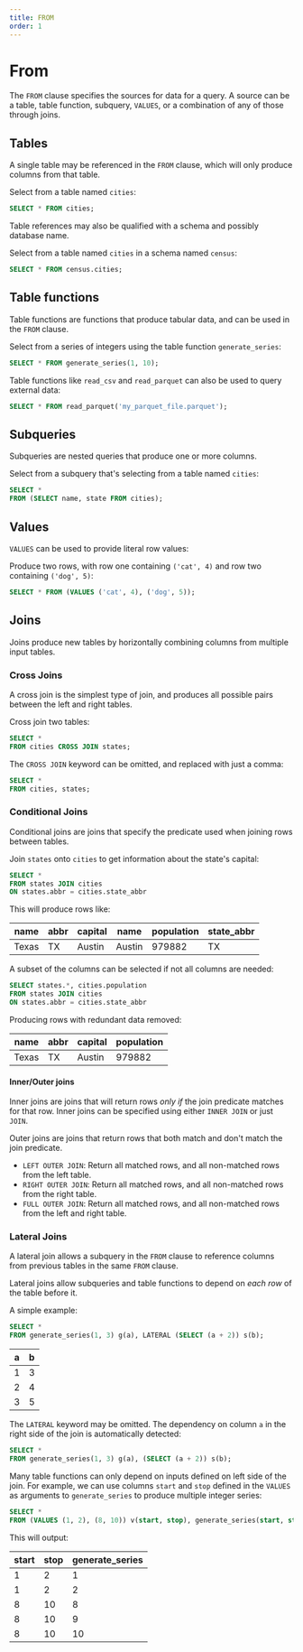 ```yaml
---
title: FROM
order: 1
---
```


# From

The `FROM` clause specifies the sources for data for a query. A source can be a
table, table function, subquery, `VALUES`, or a combination of any of those
through joins.

## Tables

A single table may be referenced in the `FROM` clause, which will only produce
columns from that table.

Select from a table named `cities`:

```sql
SELECT * FROM cities;
```

Table references may also be qualified with a schema and possibly database name.

Select from a table named `cities` in a schema named `census`:

```sql
SELECT * FROM census.cities;
```

## Table functions

Table functions are functions that produce tabular data, and can be used in the
`FROM` clause.

Select from a series of integers using the table function `generate_series`:

```sql
SELECT * FROM generate_series(1, 10);
```

Table functions like `read_csv` and `read_parquet` can also be used to query
external data:

```sql
SELECT * FROM read_parquet('my_parquet_file.parquet');
```

## Subqueries

Subqueries are nested queries that produce one or more columns.

Select from a subquery that's selecting from a table named `cities`:

```sql
SELECT *
FROM (SELECT name, state FROM cities);
```

## Values

`VALUES` can be used to provide literal row values:

Produce two rows, with row one containing `('cat', 4)` and row two containing
`('dog', 5)`:

```sql
SELECT * FROM (VALUES ('cat', 4), ('dog', 5));
```

## Joins

Joins produce new tables by horizontally combining columns from multiple input
tables.

### Cross Joins

A cross join is the simplest type of join, and produces all possible pairs
between the left and right tables.

Cross join two tables:

```sql
SELECT *
FROM cities CROSS JOIN states;
```

The `CROSS JOIN` keyword can be omitted, and replaced with just a comma:

```sql
SELECT *
FROM cities, states;
```

### Conditional Joins

Conditional joins are joins that specify the predicate used when joining rows
between tables.

Join `states` onto `cities` to get information about the state's capital:

```sql
SELECT *
FROM states JOIN cities
ON states.abbr = cities.state_abbr
```

This will produce rows like:

| name  | abbr | capital | name   | population | state_abbr |
|-------|------|---------|--------|------------|------------|
| Texas | TX   | Austin  | Austin | 979882     | TX         |

A subset of the columns can be selected if not all columns are needed:

```sql
SELECT states.*, cities.population
FROM states JOIN cities
ON states.abbr = cities.state_abbr
```

Producing rows with redundant data removed:

| name  | abbr | capital | population |
|-------|------|---------|------------|
| Texas | TX   | Austin  | 979882     |

#### Inner/Outer joins

Inner joins are joins that will return rows _only if_ the join predicate matches
for that row. Inner joins can be specified using either `INNER JOIN` or just
`JOIN`.

Outer joins are joins that return rows that both match and don't match the join
predicate.

- `LEFT OUTER JOIN`: Return all matched rows, and all non-matched rows from the left
  table.
- `RIGHT OUTER JOIN`: Return all matched rows, and all non-matched rows from the
  right table.
- `FULL OUTER JOIN`: Return all matched rows, and all non-matched rows from the
  left and right table.

### Lateral Joins

A lateral join allows a subquery in the `FROM` clause to reference columns from
previous tables in the same `FROM` clause.

Lateral joins allow subqueries and table functions to depend on _each row_ of
the table before it.

A simple example:

```sql
SELECT *
FROM generate_series(1, 3) g(a), LATERAL (SELECT (a + 2)) s(b);
```

| a | b |
|---|---|
| 1 | 3 |
| 2 | 4 |
| 3 | 5 |

The `LATERAL` keyword may be omitted. The dependency on column `a` in the right
side of the join is automatically detected:

```sql
SELECT *
FROM generate_series(1, 3) g(a), (SELECT (a + 2)) s(b);
```

Many table functions can only depend on inputs defined on left side of the join.
For example, we can use columns `start` and `stop` defined in the `VALUES` as
arguments to `generate_series` to produce multiple integer series:

```sql
SELECT *
FROM (VALUES (1, 2), (8, 10)) v(start, stop), generate_series(start, stop);
```

This will output:

| start | stop | generate_series |
|-------|------|-----------------|
| 1     | 2    | 1               |
| 1     | 2    | 2               |
| 8     | 10   | 8               |
| 8     | 10   | 9               |
| 8     | 10   | 10              |

